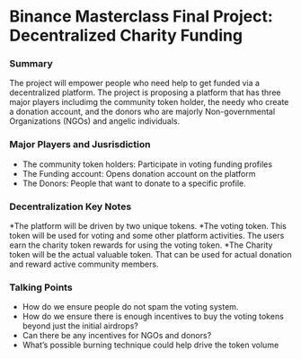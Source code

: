 # Binance Masterclass Final Project: Decentralized Charity Funding

### Summary

The project will empower people who need help to get funded via a decentralized platform. The project is proposing a platform that has three major players includimg the community token holder, the needy who create a donation account, and the donors who are majorly Non-governmental Organizations (NGOs) and angelic individuals.

### Major Players and Jusrisdiction

* The community token holders: Participate in voting funding profiles
* The Funding account: Opens donation account on the platform
* The Donors: People that want to donate to a specific profile.

### Decentralization Key Notes

*The platform will be driven by two unique tokens. 
*The voting token. This token will be used for voting and some other platform activities. The users earn the charity token rewards for using the voting token.
*The Charity token will be the actual valuable token. That can be used for actual donation and reward active community members.

### Talking Points
* How do we ensure people do not spam the voting system.
* How do we ensure there is enough incentives to buy the voting tokens beyond just the initial airdrops?
* Can there be any incentives for NGOs and donors?
* What’s possible burning technique could help drive the token volume
